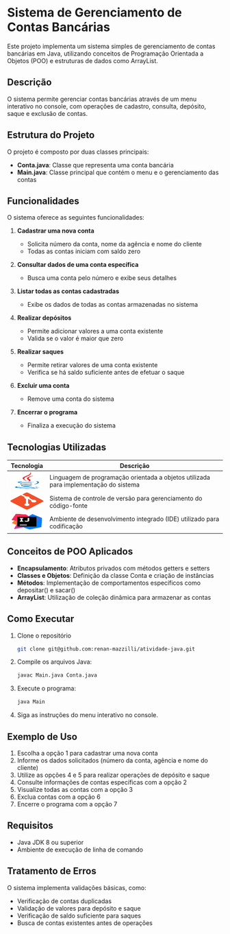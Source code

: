 # Sistema de Gerenciamento de Contas Bancárias

Este projeto implementa um sistema simples de gerenciamento de contas bancárias em Java, utilizando conceitos de Programação Orientada a Objetos (POO) e estruturas de dados como ArrayList.

## Descrição

O sistema permite gerenciar contas bancárias através de um menu interativo no console, com operações de cadastro, consulta, depósito, saque e exclusão de contas.

## Estrutura do Projeto

O projeto é composto por duas classes principais:

- **Conta.java**: Classe que representa uma conta bancária
- **Main.java**: Classe principal que contém o menu e o gerenciamento das contas

## Funcionalidades

O sistema oferece as seguintes funcionalidades:

1. **Cadastrar uma nova conta**
    - Solicita número da conta, nome da agência e nome do cliente
    - Todas as contas iniciam com saldo zero

2. **Consultar dados de uma conta específica**
    - Busca uma conta pelo número e exibe seus detalhes

3. **Listar todas as contas cadastradas**
    - Exibe os dados de todas as contas armazenadas no sistema

4. **Realizar depósitos**
    - Permite adicionar valores a uma conta existente
    - Valida se o valor é maior que zero

5. **Realizar saques**
    - Permite retirar valores de uma conta existente
    - Verifica se há saldo suficiente antes de efetuar o saque

6. **Excluir uma conta**
    - Remove uma conta do sistema

7. **Encerrar o programa**
    - Finaliza a execução do sistema

## Tecnologias Utilizadas

| Tecnologia                                                                                                                         | Descrição |
|------------------------------------------------------------------------------------------------------------------------------------|-----------|
| <img src="https://raw.githubusercontent.com/devicons/devicon/master/icons/java/java-original.svg" width="80" height="40"/>         | Linguagem de programação orientada a objetos utilizada para implementação do sistema |
| <img src="https://raw.githubusercontent.com/devicons/devicon/master/icons/git/git-original.svg" width="80" height="40"/>           | Sistema de controle de versão para gerenciamento do código-fonte |
| <img src="https://raw.githubusercontent.com/devicons/devicon/master/icons/intellij/intellij-original.svg" width="80" height="40"/> | Ambiente de desenvolvimento integrado (IDE) utilizado para codificação |

## Conceitos de POO Aplicados

- **Encapsulamento**: Atributos privados com métodos getters e setters
- **Classes e Objetos**: Definição da classe Conta e criação de instâncias
- **Métodos**: Implementação de comportamentos específicos como depositar() e sacar()
- **ArrayList**: Utilização de coleção dinâmica para armazenar as contas

## Como Executar

1. Clone o repositório
   ```bash
   git clone git@github.com:renan-mazzilli/atividade-java.git
   ```

2. Compile os arquivos Java:
   ```bash
   javac Main.java Conta.java
   ```

3. Execute o programa:
   ```bash
   java Main
   ```

3. Siga as instruções do menu interativo no console.

## Exemplo de Uso

1. Escolha a opção 1 para cadastrar uma nova conta
2. Informe os dados solicitados (número da conta, agência e nome do cliente)
3. Utilize as opções 4 e 5 para realizar operações de depósito e saque
4. Consulte informações de contas específicas com a opção 2
5. Visualize todas as contas com a opção 3
6. Exclua contas com a opção 6
7. Encerre o programa com a opção 7

## Requisitos

- Java JDK 8 ou superior
- Ambiente de execução de linha de comando

## Tratamento de Erros

O sistema implementa validações básicas, como:
- Verificação de contas duplicadas
- Validação de valores para depósito e saque
- Verificação de saldo suficiente para saques
- Busca de contas existentes antes de operações